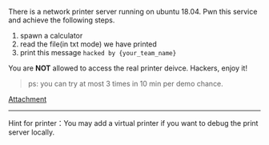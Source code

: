 There is a network printer server running on ubuntu 18.04.
Pwn this service and achieve the following steps.

1. spawn a calculator
2. read the file(in txt mode) we have printed 
3. print this message `hacked by {your_team_name}`

You are **NOT** allowed to access the real printer deivce.
Hackers, enjoy it!

> ps: you can try at most 3 times in 10 min per demo chance.

[Attachment](https://github.com/bash-c/rwctf2019-final-printer/blob/master/printer_cab303eb34695411d6b545fa9089402e.zip)

----
Hint for printer：You may add a virtual printer if you want to debug the print server locally.